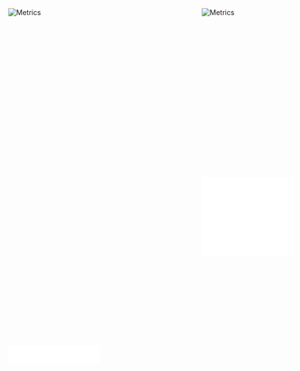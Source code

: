 <div style="display: grid; grid-template-columns: repeat(2, 370px); grid-template-rows: repeat(2, 320px); grid-gap: 20px;">
  <img align="left" width="50%" height="50%" alt="Metrics" src="https://raw.githubusercontent.com/Hershit-shukla/Hershit-shukla/main/github-metrics.svg">
  <img align="right" width="50%" height="50%" alt="Metrics" src="https://raw.githubusercontent.com/Hershit-shukla/Hershit-shukla/main/metrics.plugin.isocalendar.fullyear.svg">
<br><br><br><br><br><br><br><br><br><br><br><br><br><br><br>
  <img align="left" width="50%" height="50%" alt="Metrics" src="/metrics.plugin.repositories.pinned.svg">
  <img align="right" width="50%" height="50%" alt="Metrics" src="/metrics.plugin.activity.svg">
</div>
